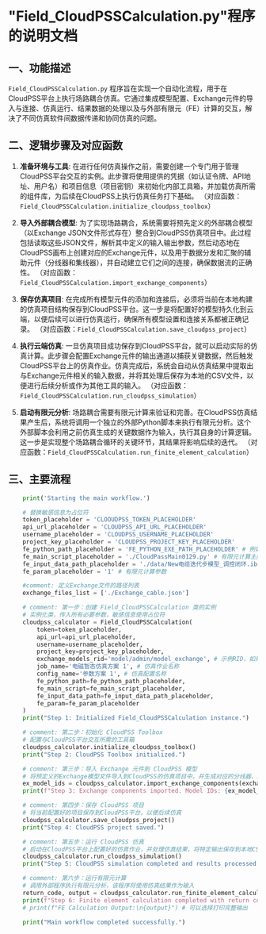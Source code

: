 # "Field_CloudPSSCalculation.py"程序的说明文档

## 一、功能描述

`Field_CloudPSSCalculation.py` 程序旨在实现一个自动化流程，用于在CloudPSS平台上执行场路耦合仿真。它通过集成模型配置、Exchange元件的导入与连接、仿真运行、结果数据的处理以及与外部有限元（FE）计算的交互，解决了不同仿真软件间数据传递和协同仿真的问题。

## 二、逻辑步骤及对应函数

1.  **准备环境与工具**: 在进行任何仿真操作之前，需要创建一个专门用于管理CloudPSS平台交互的实例。此步骤将使用提供的凭据（如认证令牌、API地址、用户名）和项目信息（项目密钥）来初始化内部工具箱，并加载仿真所需的组件库，为后续在CloudPSS上执行仿真任务打下基础。
    （对应函数：`Field_CloudPSSCalculation.initialize_cloudpss_toolbox`）

2.  **导入外部耦合模型**: 为了实现场路耦合，系统需要将预先定义的外部耦合模型（以Exchange JSON文件形式存在）整合到CloudPSS仿真项目中。此过程包括读取这些JSON文件，解析其中定义的输入输出参数，然后动态地在CloudPSS画布上创建对应的Exchange元件，以及用于数据分发和汇聚的辅助元件（分线器和集线器），并自动建立它们之间的连接，确保数据流的正确性。
    （对应函数：`Field_CloudPSSCalculation.import_exchange_components`）

3.  **保存仿真项目**: 在完成所有模型元件的添加和连接后，必须将当前在本地构建的仿真项目结构保存到CloudPSS平台。这一步是将配置好的模型持久化到云端，以便后续可以进行仿真运行，确保所有模型设置和连接关系都被正确记录。
    （对应函数：`Field_CloudPSSCalculation.save_cloudpss_project`）

4.  **执行云端仿真**: 一旦仿真项目成功保存到CloudPSS平台，就可以启动实际的仿真计算。此步骤会配置Exchange元件的输出通道以捕获关键数据，然后触发CloudPSS平台上的仿真作业。仿真完成后，系统会自动从仿真结果中提取出与Exchange元件相关的输入数据，并将其处理后保存为本地的CSV文件，以便进行后续分析或作为其他工具的输入。
    （对应函数：`Field_CloudPSSCalculation.run_cloudpss_simulation`）

5.  **启动有限元分析**: 场路耦合需要有限元计算来验证和完善。在CloudPSS仿真结果产生后，系统将调用一个独立的外部Python脚本来执行有限元分析。这个外部脚本会利用之前仿真生成的关键数据作为输入，执行其自身的计算逻辑。这一步是实现整个场路耦合循环的关键环节，其结果将影响后续的迭代。
    （对应函数：`Field_CloudPSSCalculation.run_finite_element_calculation`）

## 三、主要流程

```python
    print('Starting the main workflow.')

    # 替换敏感信息为占位符
    token_placeholder = 'CLOOUDPSS_TOKEN_PLACEHOLDER'
    api_url_placeholder = 'CLOUDPSS_API_URL_PLACEHOLDER'
    username_placeholder = 'CLOUDPSS_USERNAME_PLACEHOLDER'
    project_key_placeholder = 'CLOUDPSS_PROJECT_KEY_PLACEHOLDER'
    fe_python_path_placeholder = 'FE_PYTHON_EXE_PATH_PLACEHOLDER' # 例如 D:/Simdroid/bin/python.exe
    fe_main_script_placeholder = './CloudPassMain0129.py' # 有限元计算主脚本路径
    fe_input_data_path_placeholder = './data/New电缆迭代步模型_调控闭环.ibe' # 有限元计算输入数据路径
    fe_param_placeholder = '1' # 有限元计算参数

    #comment: 定义Exchange文件的路径列表
    exchange_files_list = ['./Exchange_cable.json']

    # comment: 第一步：创建 Field_CloudPSSCalculation 类的实例
    # 实例化类，传入所有必要参数，敏感信息使用占位符
    cloudpss_calculator = Field_CloudPSSCalculation(
        token=token_placeholder,
        api_url=api_url_placeholder,
        username=username_placeholder,
        project_key=project_key_placeholder,
        exchange_models_rid='model/admin/model_exchange', # 示例RID，如果需要也替换为占位符
        job_name='电磁暂态仿真方案 1', # 仿真作业名称
        config_name='参数方案 1', # 仿真配置名称
        fe_python_path=fe_python_path_placeholder,
        fe_main_script=fe_main_script_placeholder,
        fe_input_data_path=fe_input_data_path_placeholder,
        fe_param=fe_param_placeholder
    )
    print("Step 1: Initialized Field_CloudPSSCalculation instance.")

    # comment: 第二步：初始化 CloudPSS Toolbox
    # 配置与CloudPSS平台交互所需的工具箱
    cloudpss_calculator.initialize_cloudpss_toolbox()
    print("Step 2: CloudPSS Toolbox initialized.")

    # comment: 第三步：导入 Exchange 元件到 CloudPSS 模型
    # 将预定义的Exchange模型文件导入到CloudPSS的仿真项目中，并生成对应的分线器、集线器和连接关系
    ex_model_ids = cloudpss_calculator.import_exchange_components(exchange_files_list)
    print(f"Step 3: Exchange components imported. Model IDs: {ex_model_ids}")

    # comment: 第四步：保存 CloudPSS 项目
    # 将当前配置好的项目保存到CloudPSS平台，以便后续仿真
    cloudpss_calculator.save_cloudpss_project()
    print("Step 4: CloudPSS project saved.")

    # comment: 第五步：运行 CloudPSS 仿真
    # 启动在CloudPSS平台上配置好的仿真作业，并处理仿真结果，将特定输出保存到本地CSV文件
    cloudpss_calculator.run_cloudpss_simulation()
    print("Step 5: CloudPSS simulation completed and results processed.")

    # comment: 第六步：运行有限元计算
    # 调用外部程序执行有限元分析，该程序将使用仿真结果作为输入
    return_code, output = cloudpss_calculator.run_finite_element_calculation()
    print(f"Step 6: Finite element calculation completed with return code {return_code}.")
    # print(f"FE Calculation Output:\n{output}") # 可以选择打印完整输出

    print("Main workflow completed successfully.")
```